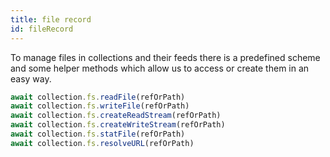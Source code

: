 ```yaml
---
title: file record
id: fileRecord
---
```


To manage files in collections and their feeds there is a predefined scheme and some helper methods which allow us to access or create them in an easy way. 

``` js
await collection.fs.readFile(refOrPath)
await collection.fs.writeFile(refOrPath)
await collection.fs.createReadStream(refOrPath)
await collection.fs.createWriteStream(refOrPath)
await collection.fs.statFile(refOrPath)
await collection.fs.resolveURL(refOrPath)
```
